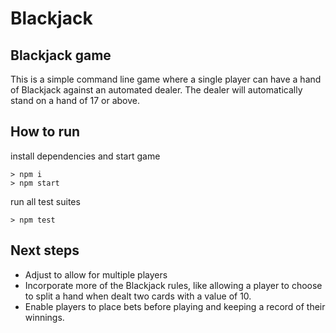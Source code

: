 # Blackjack

## Blackjack game

This is a simple command line game where a single player can have a hand of Blackjack against an automated dealer. The dealer will automatically stand on a hand of 17 or above.

## How to run
install dependencies and start game
```
> npm i 
> npm start
```

run all test suites
```
> npm test
```


## Next steps

- Adjust to allow for multiple players
- Incorporate more of the Blackjack rules, like allowing a player to choose to split a hand when dealt two cards with a value of 10.
- Enable players to place bets before playing and keeping a record of their winnings.
